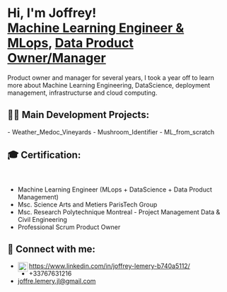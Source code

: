 <h1>Hi, I'm Joffrey! <br/><a href="https://www.linkedin.com/in/joffrey-lemery-b740a5112/">Machine Learning Engineer & MLops</a>, <a href="https://www.linkedin.com/in/joffrey-lemery-b740a5112/">Data Product Owner/Manager</a></h2>
  
Product owner and manager for several years, I took a year off to learn more about Machine Learning Engineering, DataScience, deployment management, infrastructurse and cloud computing. 

<h2>👨‍💻 Main Development Projects:</h2>
- Weather_Medoc_Vineyards
- Mushroom_Identifier
- ML_from_scratch

<h2>🎓 Certification:</h2><br>

- Machine Learning Engineer (MLops + DataScience + Data Product Management)
- Msc. Science Arts and Metiers ParisTech Group
- Msc. Research Polytechnique Montreal - Project Management Data & Civil Engineering
- Professional Scrum Product Owner


<h2> 🤳 Connect with me:</h2>

- <img align="left" alt="JoffreyLemery | LinkedIn" width="22px" src="https://cdn.jsdelivr.net/npm/simple-icons@v3/icons/linkedin.svg" /> https://www.linkedin.com/in/joffrey-lemery-b740a5112/
- +33767631216
- joffre.lemery.jl@gmail.com

